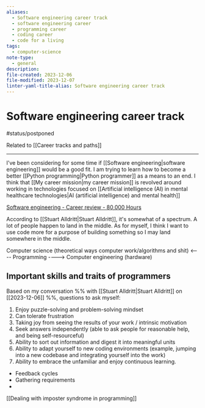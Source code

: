 ```yaml
---
aliases:
  - Software engineering career track
  - software engineering career
  - programming career
  - coding career
  - code for a living
tags:
  - computer-science
note-type:
  - general
description: 
file-created: 2023-12-06
file-modified: 2023-12-07
linter-yaml-title-alias: Software engineering career track
---
```


# Software engineering career track

#status/postponed

Related to [[Career tracks and paths]]

---

I've been considering for some time if [[Software engineering|software engineering]] would be a good fit. I am trying to learn how to become a better [[Python programming|Python programmer]] as a means to an end. I think that [[My career mission|my career mission]] is revolved around working in technologies focused on [[Artificial intelligence (AI) in mental healthcare technologies|AI (artificial intelligence) and mental health]]

[Software engineering - Career review - 80,000 Hours](https://80000hours.org/career-reviews/software-engineering/)

According to [[Stuart Alldritt|Stuart Alldritt]], it's somewhat of a spectrum. A lot of people happen to land in the middle. As for myself, I think I want to use code more for a purpose of building something so I may land somewhere in the middle.

Computer science (theoretical ways computer work/algorithms and shit) <---- Programming ----> Computer engineering (hardware)

## Important skills and traits of programmers

Based on my conversation %% with [[Stuart Alldritt|Stuart Alldritt]] on [[2023-12-06]] %%, questions to ask myself:
1. Enjoy puzzle-solving and problem-solving mindset
2. Can tolerate frustration
3. Taking joy from seeing the results of your work / intrinsic motivation
4. Seek answers independently (able to ask people for reasonable help, and being self-resourceful)
5. Ability to sort out information and digest it into meaningful units
6. Ability to adapt yourself to new coding environments (example, jumping into a new codebase and integrating yourself into the work)
7. Ability to embrace the unfamiliar and enjoy continuous learning.


- Feedback cycles
- Gathering requirements
- 

[[Dealing with imposter syndrome in programming]]

